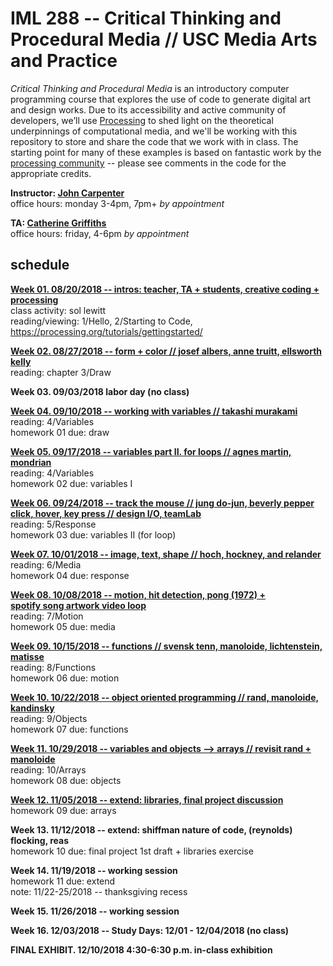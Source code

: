 # IML 288 -- Critical Thinking and Procedural Media // USC Media Arts and Practice  
_Critical Thinking and Procedural Media_ is an introductory computer programming course that explores the use of code to generate digital art and design works.  Due to its accessibility and active community of developers, we’ll use [Processing](http://processing.org/download/) to shed light on the theoretical underpinnings of computational media, and we'll be working with this repository to store and share the code that we work with in class. The starting point for many of these examples is based on fantastic work by the [processing community](https://discourse.processing.org/) -- please see comments in the code for the appropriate credits.

**Instructor: [John Carpenter](http://johnbcarpenter.com)**  
office hours: monday 3-4pm, 7pm+ _by appointment_  

**TA: [Catherine Griffiths](http://isohale.com)**  
office hours: friday, 4-6pm _by appointment_  

## schedule
**[Week 01. 08/20/2018 -- intros: teacher, TA + students, creative coding + processing](https://github.com/johnbcarpenter/USC_IML288/tree/master/CLASS/WEEK01.md)**  
class activity: sol lewitt  
reading/viewing: 1/Hello, 2/Starting to Code, https://processing.org/tutorials/gettingstarted/  
  
**[Week 02. 08/27/2018 -- form + color // josef albers, anne truitt, ellsworth kelly](https://github.com/johnbcarpenter/USC_IML288/tree/master/CLASS/WEEK02.md)**  
reading: chapter 3/Draw   
  
**Week 03. 09/03/2018 labor day (no class)** 
  
**[Week 04. 09/10/2018 -- working with variables // takashi murakami](https://github.com/johnbcarpenter/USC_IML288/tree/master/CLASS/WEEK04.md)**  
reading: 4/Variables   
homework 01 due: draw   
  
**[Week 05. 09/17/2018 -- variables part II. for loops // agnes martin, mondrian](https://github.com/johnbcarpenter/USC_IML288/tree/master/CLASS/WEEK05.md)**   
reading: 4/Variables   
homework 02 due: variables I    
  
**[Week 06. 09/24/2018 -- track the mouse // jung do-jun, beverly pepper  
click, hover, key press // design I/O, teamLab](https://github.com/johnbcarpenter/USC_IML288/tree/master/CLASS/WEEK06.md)**  
reading: 5/Response   
homework 03 due: variables II (for loop)    
  
**[Week 07. 10/01/2018 -- image, text, shape // hoch, hockney, and relander](https://github.com/johnbcarpenter/USC_IML288/tree/master/CLASS/WEEK07.md)**  
reading: 6/Media   
homework 04 due: response   
  
**[Week 08. 10/08/2018 -- motion, hit detection, pong (1972) +   
spotify song artwork video loop](https://github.com/johnbcarpenter/USC_IML288/tree/master/CLASS/WEEK08.md)**  
reading: 7/Motion   
homework 05 due: media   
  
**[Week 09. 10/15/2018 -- functions // svensk tenn, manoloide, lichtenstein, matisse](https://github.com/johnbcarpenter/USC_IML288/tree/master/CLASS/WEEK09.md)**  
reading: 8/Functions   
homework 06 due: motion   
  
**[Week 10. 10/22/2018 -- object oriented programming // rand, manoloide, kandinsky](https://github.com/johnbcarpenter/USC_IML288/tree/master/CLASS/WEEK10.md)**  
reading: 9/Objects   
homework 07 due: functions   
  
**[Week 11. 10/29/2018 -- variables and objects —> arrays // revisit rand + manoloide](https://github.com/johnbcarpenter/USC_IML288/tree/master/CLASS/WEEK11.md)**  
reading: 10/Arrays   
homework 08 due: objects   
  
**[Week 12. 11/05/2018 -- extend: libraries, final project discussion](https://github.com/johnbcarpenter/USC_IML288/tree/master/CLASS/WEEK12.md)**
homework 09 due: arrays    
  
**Week 13. 11/12/2018 -- extend: shiffman nature of code, (reynolds) flocking, reas**   
homework 10 due: final project 1st draft + libraries exercise   
  
**Week 14. 11/19/2018 -- working session**  
homework 11 due: extend  
note: 11/22-25/2018 -- thanksgiving recess  
  
**Week 15. 11/26/2018 -- working session**  
  
**Week 16. 12/03/2018 -- Study Days: 12/01 - 12/04/2018 (no class)**   
  
**FINAL EXHIBIT. 12/10/2018 4:30-6:30 p.m. in-class exhibition**  
